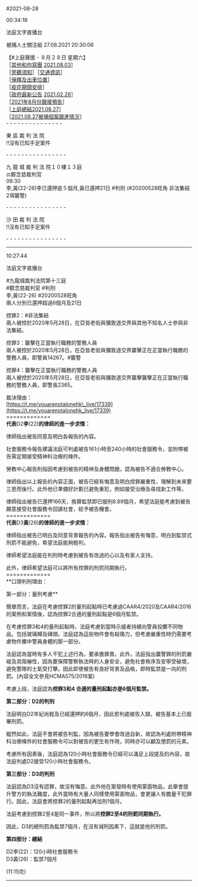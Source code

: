 #2021-08-28


00:34:19

法庭文字直播台 
       
被捕人士關注組  27.08.2021 20:30:06

【\#上庭聲援 - ８月２８日 星期六】  
［[其他和你寫團](https://telegra.ph/%E5%85%B6%E4%BB%96%E5%92%8C%E4%BD%A0%E5%AF%AB%E6%B4%BB%E5%8B%95%E5%96%AE%E4%BD%8D-08-03) [2021.08.03](https://telegra.ph/%E5%85%B6%E4%BB%96%E5%92%8C%E4%BD%A0%E5%AF%AB%E6%B4%BB%E5%8B%95%E5%96%AE%E4%BD%8D-08-03)］  
［[旁聽須知](https://bit.ly/38XiCJi)］［[交通資訊](https://t.me/youarenotalonehk/12888)］  
［[保釋及出車位置](https://t.me/youarenotalonehk/13887)］  
［[疫症期間安排](https://t.me/youarenotalonehk/12449)］  
［[政府最新公告](https://www.info.gov.hk/gia/general/202102/26/P2021022600356.htm) [2021.02.26](https://www.info.gov.hk/gia/general/202102/26/P2021022600356.htm)］  
［[2021](https://t.me/youarenotalonehk/23147)[年](https://t.me/youarenotalonehk/23147)[8](https://t.me/youarenotalonehk/23147)[月份聲援預告](https://t.me/youarenotalonehk/23147)］  
［[上庭總結2021.08.27](https://t.me/youarenotalonehk/23590)］  
［[2021.08.27被捕個案跟進情況](https://t.me/youarenotalonehk/23578)］  
\- - - - - - - - - - - - - - -  
  
東 區 裁 判 法 院  
‼️沒有已知手足案件  
  
\- - - - - - - - - - - - - - - -  
  
九 龍 城 裁 判 法 院１０樓１３庭  
‍⚖️鄭念慈裁判官  
09:30  
李,黃(22-26)李已還押逾５個月,黃已還押21日 \#判刑 (\#20200528旺角 非法集結 2項襲警)  
  
\- - - - - - - - - - - - - - - -  
  
沙 田 裁 判 法 院  
‼️沒有已知手足案件  
  
\- - - - - - - - - - - - - - - -

---
      
10:27:44

法庭文字直播台

\#九龍城裁判法院第十三庭  
\#鄭念慈裁判官 \#判刑  
李,黃(22-26) \#20200528旺角  
兩人分別已還押超過6個月及21日  
  
控罪2：\#非法集結  
兩人被控於2020年5月28日，在亞皆老街與彌敦道交界與其他不知名人士參與非法集結。  
  
控罪3：襲擊在正當執行職務的警務人員  
兩人被控於2020年5月28日，在亞皆老街與彌敦道交界襲擊正在正當執行職務的警務人員，即警員14267。\#襲警  
  
控罪4：襲擊在正當執行職務的警務人員  
兩人被控於2020年5月28日，在亞皆老街與彌敦道交界襲擊襲擊正在正當執行職務的警務人員，即警長2365。  
  
裁決理由：  
[https://t.me/youarenotalonehk\_live/17339](https://t.me/youarenotalonehk_live/17339)  
\=============  
**代表**D2**李**(22)**的律師的進一步求情：**  
  
律師指出被告同意及明白各報告的內容。  
  
社會服務令報告建議法庭可判處被告161小時至240小時的社會服務令，並附帶被告需定期接受精神科治療的條件。  
  
勞教中心報告則指因考慮到被告的精神及身體問題，認為被告不適合勞教中心。  
  
律師指出以上報告的內容正面，被告已經有悔意及明白控罪嚴重性，理解到未來要三思而後行。此外他已準備好計劃已避免重犯，例如接受治療及尋找新工作等。  
  
律師指出被告已還押166天，換算監禁即已服刑8.89個月，希望法庭能考慮到被告願意接受社會服務令回䜋社會，給予被告機會。  
\=============  
**代表**D3**黃**(26)**的律師的進一步求情：**  
  
律師指出被告已明白及同意背景報告的內容。報告指出被告有悔意，明白到監禁式刑罰不能避免，希望法庭能夠輕判。  
  
律師希望法庭能在判刑時考慮到被告有改過的心以及有家人支持。  
  
此外，律師希望法庭可以將所有控罪的刑罰同期執行。  
\=============  
**口頭判刑理由：  
  
第一部分：量刑考慮**  
  
簡單而言，法庭在考慮控罪2的量刑起點時已考慮過CAAR4/2020及CAAR4/2016的案例和案情後，認為控罪2合適的量刑起點是6個月監禁。  
  
在考慮控罪3和4的量刑起點時，法庭考慮到當時示威者持續向警員投擲不同物品，包括玻璃樽及磚頭。法庭認為這些物件會有殺傷力，但考慮嚴重性時仍需要考慮物件擲中警員身體的那一部分。  
  
法庭認為當時有多人干犯上述行為，要承擔罪責。此外，法庭指出襲警罪的刑罰嚴峻及具阻嚇性，因為要保障警察執法時的人身安全，避免社會秩序及安寧受破壞，避免警隊的士氣受打擊。因此即使被告有良好背景及品格，即時監禁是一向的刑罰。(內容全文參見HCMA575/2016案)  
  
考慮上段，法庭認為**控罪3和4 合適的量刑起點亦是6個月監禁。**  
  
**第二部分：**D2**的判刑**  
  
法庭明白D2年紀尚輕及已經還押約6個月，因此若判處被告入獄，被告基本上已服畢刑罰。  
  
縱然如此，法庭不會將被告判監，因為被告要學會改過自新，故認為判處附帶精神科治療條件的社會服務令可以對被告的更生有作用，同時亦可以顧及懲罰的元素。  
  
考慮所有因素後，法庭認為120小時社會服務令已經可以滿足上段提及的內容，故法庭判處D2接受120小時社會服務令。  
  
**第三部分：**D3**的判刑**  
  
法庭認為D3沒有認罪，故沒有悔意。此外他在案發時有使用蒙面物品，此舉會提升警方的執法難度，此外當時有大量人同樣使用蒙面物品，會更讓人有膽量干犯罪行。因此，法庭會將控罪2的量刑起點再加刑1個月。  
  
法庭考慮到控罪2至4是同一事件，所以將**控罪2至4的刑罰同期執行。**  
  
因此，D3的總刑罰為監禁7個月，在沒有減刑因素下，這就是他的刑罰。  
  
**第四部分：總結**  
  
D2李(22)：120小時社會服務令  
D3黃(26)：監禁7個月  
  
(11:15完)

---
      